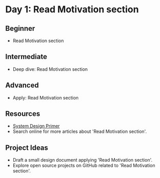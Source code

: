 # Day 1: Read Motivation section

## Beginner
- Read Motivation section

## Intermediate
- Deep dive: Read Motivation section

## Advanced
- Apply: Read Motivation section

## Resources
- [System Design Primer](https://github.com/donnemartin/system-design-primer#motivation)
- Search online for more articles about 'Read Motivation section'.

## Project Ideas
- Draft a small design document applying 'Read Motivation section'.
- Explore open source projects on GitHub related to 'Read Motivation section'.
